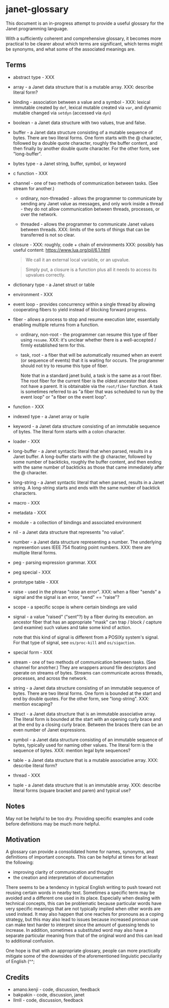 # janet-glossary

This document is an in-progress attempt to provide a useful glossary
for the Janet programming language.

With a sufficiently coherent and comprehensive glossary, it becomes
more practical to be clearer about which terms are significant, which
terms might be synonyms, and what some of the associated meanings are.

## Terms

* abstract type - XXX

* array - a Janet data structure that is a mutable array.
  XXX: describe literal form?

* binding - association between a value and a symbol - XXX: lexical
  immutable created by `def`, lexical mutable created via `var`, and
  dynamic mutable changed via `setdyn` (accessed via `dyn`)

* boolean - a Janet data structure with two values, true and false.

* buffer - a Janet data structure consisting of a mutable sequence of
  bytes.  There are two literal forms.  One form starts with the @
  character, followed by a double quote character, roughly the buffer
  content, and then finally by another double quote character.  For
  the other form, see "long-buffer".

* bytes type - a Janet string, buffer, symbol, or keyword

* c function - XXX

* channel - one of two methods of communication between tasks.  (See
  stream for another.)

  * ordinary, non-threaded - allows the programmer to communicate by
    sending any Janet value as messages, and only work inside a thread
    \- they do not allow communication between threads, processes, or
    over the network.

  * threaded - allows the programmer to communicate Janet values
    between threads.  XXX: limits of the sorts of things that can be
    transferred is not so clear.

* closure - XXX: roughly, code + chain of environments
  XXX: possibly has useful content: https://www.lua.org/pil/6.1.html

  > We call it an external local variable, or an upvalue.

  > Simply put, a closure is a function plus all it needs to access
  > its upvalues correctly.

* dictionary type - a Janet struct or table

* environment - XXX

* event loop - provides concurrency within a single thread by allowing
  cooperating fibers to yield instead of blocking forward progress.

* fiber - allows a process to stop and resume execution later,
  essentially enabling multiple returns from a function.

  * ordinary, non-root - the programmer can resume this type of fiber
    using `resume`.  XXX: it's unclear whether there is a
    well-accepted / firmly established term for this.

  * task, root - a fiber that will be automatically resumed when an
    event (or sequence of events) that it is waiting for occurs.  The
    programmer should not try to resume this type of fiber.

    Note that in a standard janet build, a task is the same as a root
    fiber.  The root fiber for the current fiber is the oldest
    ancestor that does not have a parent.  It is obtainable via the
    `root/fiber` function.  A task is sometimes referred to as "a
    fiber that was scheduled to run by the event loop" or "a fiber on
    the event loop".

* function - XXX

* indexed type - a Janet array or tuple

* keyword - a Janet data structure consisting of an immutable sequence
  of bytes.  The literal form starts with a colon character.

* loader - XXX

* long-buffer - a Janet syntactic literal that when parsed, results in
  a Janet buffer.  A long-buffer starts with the @ character, followed
  by some number of backticks, roughly the buffer content, and then
  ending with the same number of backticks as those that came
  immediately after the @ character.

* long-string - a Janet syntactic literal that when parsed, results in
  a Janet string.  A long-string starts and ends with the same number
  of backtick characters.

* macro - XXX

* metadata - XXX

* module - a collection of bindings and associated environment

* nil - a Janet data structure that represents "no value".

* number - a Janet data structure representing a number.  The
  underlying represention uses IEEE 754 floating point numbers.
  XXX: there are multiple literal forms.

* peg - parsing expression grammar.  XXX

* peg special - XXX

* prototype table - XXX

* raise - used in the phrase "raise an error".  XXX: when a fiber
  "sends" a signal and the signal is an error, "send" == "raise"?

* scope - a specific scope is where certain bindings are valid

* signal - a value "raised" ("sent"?) by a fiber during its execution.
  an ancestor fiber that has an appropriate "mask" can trap / block /
  capture (and examine) such values and take some kind of action.

  note that this kind of signal is different from a POSIXy system's
  signal.  For that type of signal, see `os/proc-kill` and
  `os/sigaction`.

* special form - XXX

* stream - one of two methods of communication between tasks.  (See
  channel for anotrher.)  They are wrappers around file descriptors
  and operate on streams of bytes.  Streams can communicate across
  threads, processes, and across the network.

* string - a Janet data structure consisting of an immutable sequence
  of bytes.  There are two literal forms.  One form is bounded at the
  start and end by double quotes.  For the other form, see
  "long-string".  XXX: mention escaping?

* struct - a Janet data structure that is an immutable associative
  array.  The literal form is bounded at the start with an opening
  curly brace and at the end by a closing curly brace.  Between the
  braces there can be an even number of Janet expressions.

* symbol - a Janet data structure consisting of an immutable sequence
  of bytes, typically used for naming other values.  The literal form
  is the sequence of bytes.  XXX: mention legal byte sequences?

* table - a Janet data structure that is a mutable associative array.
  XXX: describe literal form?

* thread - XXX

* tuple - a Janet data structure that is an immutable array.  XXX:
  describe literal forms (square bracket and paren) and typical use?

## Notes

May not be helpful to be too dry.  Providing specific examples and
code before definitions may be much more helpful.

## Motivation

A glossary can provide a consolidated home for names, synonyms, and
definitions of important concepts.  This can be helpful at times for
at least the following:

* improving clarity of communication and thought
* the creation and interpretation of documentation

There seems to be a tendency in typical English writing to push toward
not reusing certain words in nearby text.  Sometimes a specific term
may be avoided and a different one used in its place.  Especially when
dealing with technical concepts, this can be problematic because
particular words have very specific meanings that are not typically
implied when other words are used instead.  It may also happen that
one reaches for pronouns as a coping strategy, but this may also lead
to issues because increased pronoun use can make text harder to
interpret since the amount of guessing tends to increase.  In
addition, sometimes a substituted word may also have a separate
particular meaning from that of the original word and this can lead to
additional confusion.

One hope is that with an appropriate glossary, people can more
practically mitigate some of the downsides of the aforementioned
linguistic peculiarity of English (^^;

## Credits

* amano.kenji - code, discussion, feedback
* bakpakin - code, discussion, janet
* llmII - code, discussion, feedback
